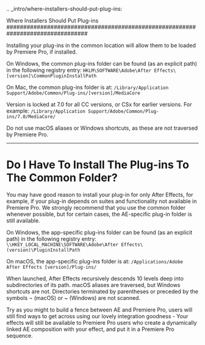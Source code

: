 .. _intro/where-installers-should-put-plug-ins:

Where Installers Should Put Plug-ins
################################################################################

Installing your plug-ins in the common location will allow them to be loaded by Premiere Pro, if installed.

On Windows, the common plug-ins folder can be found (as an explicit path) in the following registry entry: ``HKLM\SOFTWARE\Adobe\After Effects\[version]\CommonPluginInstallPath``

On Mac, the common plug-ins folder is at: ``/Library/Application Support/Adobe/Common/Plug-ins/[version]/MediaCore``

Version is locked at 7.0 for all CC versions, or CSx for earlier versions. For example: ``/Library/Application Support/Adobe/Common/Plug-ins/7.0/MediaCore/``

Do not use macOS aliases or Windows shortcuts, as these are not traversed by Premiere Pro.

----

Do I Have To Install The Plug-ins To The Common Folder?
================================================================================

You may have good reason to install your plug-in for only After Effects, for example, if your plug-in depends on suites and functionality not available in Premiere Pro. We strongly recommend that you use the common folder whenever possible, but for certain cases, the AE-specific plug-in folder is still available.

On Windows, the app-specific plug-ins folder can be found (as an explicit path) in the following registry entry: ``\\HKEY_LOCAL_MACHINE\SOFTWARE\Adobe\After Effects\(version)\PluginInstallPath``

On macOS, the app-specific plug-ins folder is at: ``/Applications/Adobe After Effects [version]/Plug-ins/``

When launched, After Effects recursively descends 10 levels deep into subdirectories of its path. macOS aliases are traversed, but Windows shortcuts are not. Directories terminated by parentheses or preceded by the symbols ¬ (macOS) or ~ (Windows) are not scanned.

Try as you might to build a fence between AE and Premiere Pro, users will still find ways to get across using our lovely integration goodness - Your effects will still be available to Premiere Pro users who create a dynamically linked AE composition with your effect, and put it in a Premiere Pro sequence.


